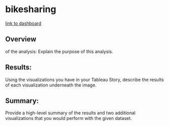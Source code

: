 # bikesharing
[link to dashboard](https://public.tableau.com/app/profile/michelle.demars/viz/CitiBikeTripAnalysisChallenge/CitiBikeTripAnalysis)


## Overview 
of the analysis: Explain the purpose of this analysis.

## Results: 
Using the visualizations you have in your Tableau Story, describe the results of each visualization underneath the image.

## Summary: 
Provide a high-level summary of the results and two additional visualizations that you would perform with the given dataset.
